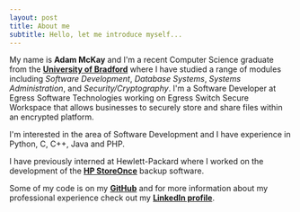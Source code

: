```yaml
---
layout: post
title: About me
subtitle: Hello, let me introduce myself...
---
```


My name is **Adam McKay** and I'm a recent Computer Science graduate from the [**University of Bradford**](http://brad.ac.uk) where I have studied a range of modules including _Software Development_, _Database Systems_, _Systems Administration_, and _Security/Cryptography_. I'm a Software Developer at Egress Software Technologies working on Egress Switch Secure Workspace that allows businesses to securely store and share files within an encrypted platform.  

I'm interested in the area of Software Development and I have experience in Python, C, C++, Java and PHP. 

I have previously interned at Hewlett-Packard where I worked on the development of the [**HP StoreOnce**](http://www8.hp.com/uk/en/products/data-storage/storeonce.html) backup software. 

Some of my code is on my [**GitHub**](https://github.com/adamckay) and for more information about my professional experience check out my [**LinkedIn profile**](https://uk.linkedin.com/in/adamckay).